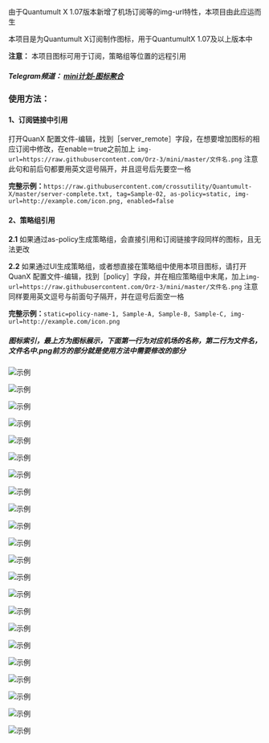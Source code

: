 由于Quantumult X 1.07版本新增了机场订阅等的img-url特性，本项目由此应运而生

本项目是为Quantumult X订阅制作图标，用于QuantumultX 1.07及以上版本中

**注意：** 本项目图标可用于订阅，策略组等位置的远程引用

##### Telegram频道： [mini计划-图标聚合](https://t.me/Orzmini)

### 使用方法：

####  1、订阅链接中引用
  
  打开QuanX 配置文件-编辑，找到［server_remote］字段，在想要增加图标的相应订阅中修改，在enable＝true之前加上
  `img-url=https://raw.githubusercontent.com/Orz-3/mini/master/文件名.png`
  注意此句和前后句都要用英文逗号隔开，并且逗号后先要空一格
  

  **完整示例：**`https://raw.githubusercontent.com/crossutility/Quantumult-X/master/server-complete.txt, tag=Sample-02, as-policy=static, img-url=http://example.com/icon.png, enabled=false`

####  2、策略组引用
  
  **2.1** 如果通过as-policy生成策略组，会直接引用和订阅链接字段同样的图标，且无法更改
  
  **2.2** 如果通过UI生成策略组，或者想直接在策略组中使用本项目图标，请打开QuanX 配置文件-编辑，找到［policy］字段，并在相应策略组中末尾，加上`img-url=https://raw.githubusercontent.com/Orz-3/mini/master/文件名.png`  注意同样要用英文逗号与前面句子隔开，并在逗号后面空一格

  **完整示例：**`static=policy-name-1, Sample-A, Sample-B, Sample-C, img-url=http://example.com/icon.png`

##### 图标索引，最上方为图标展示，下面第一行为对应机场的名称，第二行为文件名，文件名中.png前方的部分就是使用方法中需要修改的部分

![示例](https://raw.githubusercontent.com/Orz-3/mini/none/2.4-1.png)

![示例](https://raw.githubusercontent.com/Orz-3/mini/none/2.4-2.png)

![示例](https://raw.githubusercontent.com/Orz-3/mini/none/2.4-3.png)

![示例](https://raw.githubusercontent.com/Orz-3/mini/none/2.4-4.png)

![示例](https://raw.githubusercontent.com/Orz-3/mini/none/2.4-5.png)

![示例](https://raw.githubusercontent.com/Orz-3/mini/none/彩蛋.png)

![示例](https://raw.githubusercontent.com/Orz-3/mini/none/2.4-彩蛋.png)

![示例](https://raw.githubusercontent.com/Orz-3/mini/none/策略.png)

![示例](https://raw.githubusercontent.com/Orz-3/mini/none/策略组1.png)

![示例](https://raw.githubusercontent.com/Orz-3/mini/none/策略组2.png)

![示例](https://raw.githubusercontent.com/Orz-3/mini/none/策略组3.png)

![示例](https://raw.githubusercontent.com/Orz-3/mini/none/策略组4.png)

![示例](https://raw.githubusercontent.com/Orz-3/mini/none/地区.png)

![示例](https://raw.githubusercontent.com/Orz-3/mini/none/地区1.png)

![示例](https://raw.githubusercontent.com/Orz-3/mini/none/地区2.png)

![示例](https://raw.githubusercontent.com/Orz-3/mini/none/地区3.png)

![示例](https://raw.githubusercontent.com/Orz-3/mini/none/Task.png)

![示例](https://raw.githubusercontent.com/Orz-3/mini/none/-1.png)

![示例](https://raw.githubusercontent.com/Orz-3/mini/none/-2.png)

![示例](https://raw.githubusercontent.com/Orz-3/mini/none/-3.png)

![示例](https://raw.githubusercontent.com/Orz-3/mini/none/-4.png)

![示例](https://raw.githubusercontent.com/Orz-3/mini/none/-5.png)

